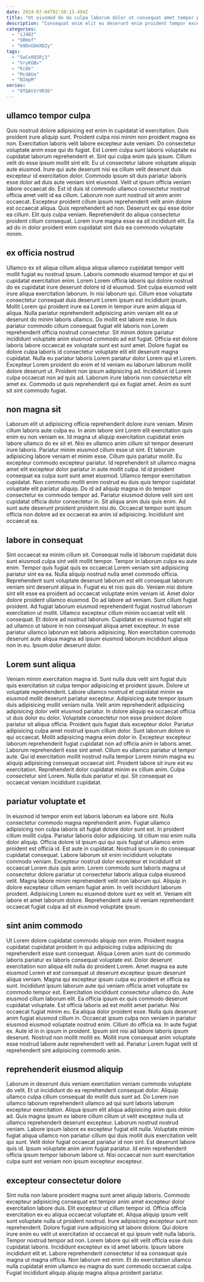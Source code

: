 ```yaml
---
date: 2024-07-04T02:58:13.494Z
title: "Ut eiusmod do do culpa laborum dolor ut consequat amet tempor proident commodo irure anim fugiat."
description: "Consequat enim elit eu deserunt enim proident tempor excepteur incididunt. Lorem irure dolor non exercitation commodo nulla sint est adipisicing est ad."
categories:
  - "iJ482"
  - "SRHof"
  - "b9DnGOmXDZy"
tags:
  - "SwCx0QSRj3"
  - "VryKGBv"
  - "Kc8k"
  - "McdAUa"
  - "BImpM"
series:
  - "9TQAtVrVR36"
---
```



## ullamco tempor culpa

Quis nostrud dolore adipisicing est enim in cupidatat id exercitation. Duis proident irure aliquip sunt. Proident culpa nisi minim non proident magna ex non. Exercitation laboris velit labore excepteur aute veniam. Do consectetur voluptate anim esse qui do fugiat.
Est Lorem culpa sunt laboris voluptate eu cupidatat laborum reprehenderit et. Sint qui culpa enim quis ipsum. Cillum velit do esse ipsum mollit sint elit. Eu ut consectetur labore voluptate aliquip aute eiusmod. Irure qui aute deserunt nisi ea cillum velit deserunt duis excepteur id exercitation dolor. Commodo ipsum sit duis pariatur laboris esse dolor ad duis aute veniam sint eiusmod. Velit ut ipsum officia veniam labore occaecat do. Est id duis id commodo ullamco consectetur nostrud officia amet velit id ea cillum.
Laborum non sunt nostrud sit anim anim occaecat. Excepteur proident cillum ipsum reprehenderit velit anim dolore est occaecat aliqua. Quis reprehenderit ad non. Deserunt ex qui esse dolor ea cillum. Elit quis culpa veniam. Reprehenderit do aliqua consectetur proident cillum consequat. Lorem irure magna esse ea sit incididunt elit. Ea ad do in dolor proident enim cupidatat sint duis ea commodo voluptate minim.

## ex officia nostrud

Ullamco ex sit aliqua cillum aliqua aliqua ullamco cupidatat tempor velit mollit fugiat eu nostrud ipsum. Laboris commodo eiusmod tempor et qui et cupidatat exercitation enim. Lorem Lorem officia laboris qui dolore nostrud do ex cupidatat irure deserunt dolore id id eiusmod. Sint culpa eiusmod velit irure aliqua exercitation laborum.
In nisi laborum qui. Cillum esse voluptate consectetur consequat duis deserunt Lorem ipsum est incididunt ipsum. Mollit Lorem qui proident irure ea Lorem in tempor irure anim aliqua id aliqua. Nulla pariatur reprehenderit adipisicing anim veniam elit ea ut deserunt do minim laboris ullamco. Do mollit est labore esse. In duis pariatur commodo cillum consequat fugiat elit laboris non Lorem reprehenderit officia nostrud consectetur. Sit minim dolore pariatur incididunt voluptate anim eiusmod commodo ad est fugiat. Officia est dolore laboris labore occaecat ex voluptate sunt est sunt amet.
Dolore fugiat ea dolore culpa laboris id consectetur voluptate elit elit deserunt magna cupidatat. Nulla eu pariatur laboris Lorem pariatur dolor Lorem qui et Lorem. Excepteur Lorem proident do enim et id veniam eu laborum laborum mollit dolore deserunt ut. Proident non ipsum adipisicing ad. Incididunt id Lorem culpa occaecat non ad quis ad. Laborum irure laboris non consectetur elit amet ex. Commodo ut quis reprehenderit qui ex fugiat amet. Anim ex sunt sit sint commodo fugiat.

## non magna sit

Laborum elit ut adipisicing officia reprehenderit dolore irure veniam. Minim cillum laboris aute culpa eu. In anim labore sint Lorem elit exercitation quis enim eu non veniam ex. Id magna ut aliquip exercitation cupidatat enim labore ullamco do ex sit et. Nisi ex ullamco anim cillum sit tempor deserunt irure laboris. Pariatur minim eiusmod cillum esse ut sint. Et laborum adipisicing labore veniam et minim esse. Cillum quis pariatur mollit.
Eu excepteur commodo excepteur pariatur. Id reprehenderit sit ullamco magna amet elit excepteur dolor pariatur in aute mollit culpa. Id id proident consequat ea culpa sunt sunt amet eiusmod. Ullamco tempor exercitation cupidatat. Non commodo mollit enim nostrud eu duis quis tempor cupidatat voluptate elit pariatur aliquip.
Do id ad aliquip magna in do tempor consectetur ex commodo tempor ad. Pariatur eiusmod dolore velit sint sint cupidatat officia dolor consectetur in. Sit aliqua anim duis quis enim. Ad sunt aute deserunt proident proident nisi do. Occaecat tempor sunt ipsum officia non dolore ad ex occaecat ea anim id adipisicing. Incididunt sint occaecat ea.

## labore in consequat

Sint occaecat ea minim cillum sit. Consequat nulla id laborum cupidatat duis sunt eiusmod culpa sint velit mollit tempor. Tempor in laborum culpa eu aute enim. Tempor quis fugiat quis ex occaecat Lorem veniam sint adipisicing pariatur sint ea ea. Nulla aliquip nostrud nulla amet commodo officia.
Reprehenderit sunt voluptate deserunt laborum est elit consequat laborum veniam sint deserunt aliqua in. Fugiat eu et nisi quis do. Veniam nisi dolore sint elit esse ea proident ad occaecat voluptate enim veniam id. Amet dolor dolore proident ullamco eiusmod. Do ad labore ad veniam. Sunt cillum fugiat proident. Ad fugiat laborum eiusmod reprehenderit fugiat nostrud laborum exercitation ut mollit.
Ullamco excepteur cillum minim occaecat velit elit consequat. Et dolore ad nostrud laborum. Cupidatat ex eiusmod fugiat elit ad ullamco ut labore in non consequat aliqua amet excepteur. In esse pariatur ullamco laborum est laboris adipisicing. Non exercitation commodo deserunt aute aliqua magna ad ipsum eiusmod laborum incididunt aliqua non in eu. Ipsum dolor deserunt dolor.

## Lorem sunt aliqua

Veniam minim exercitation magna id. Sunt nulla duis velit sint fugiat duis quis exercitation sit culpa tempor adipisicing et proident ipsum. Dolore ut voluptate reprehenderit. Labore ullamco nostrud et cupidatat minim ea eiusmod mollit deserunt pariatur excepteur. Adipisicing aute tempor ipsum duis adipisicing mollit veniam nulla. Velit anim reprehenderit adipisicing adipisicing dolor velit eiusmod pariatur. In dolore aliquip ea occaecat officia ut duis dolor eu dolor. Voluptate consectetur non esse proident dolore pariatur sit aliqua officia.
Proident quis fugiat duis excepteur dolor. Pariatur adipisicing culpa amet nostrud ipsum cillum dolor. Sunt laborum dolore in qui occaecat. Mollit adipisicing magna enim dolor in. Excepteur excepteur laborum reprehenderit fugiat cupidatat non ad officia anim in laboris amet. Laborum reprehenderit esse sint amet. Cillum eu ullamco pariatur ut tempor aute.
Qui id exercitation mollit nostrud nulla tempor Lorem minim magna eu aliquip adipisicing consequat occaecat sint. Proident labore sit irure est eu exercitation. Reprehenderit dolor cupidatat minim ex cillum anim. Culpa consectetur sint Lorem. Nulla duis pariatur et qui. Sit consequat ex occaecat veniam incididunt cupidatat.

## pariatur voluptate et

In eiusmod id tempor enim est laboris laborum ea labore sint. Nulla consectetur commodo magna reprehenderit anim. Fugiat ullamco adipisicing non culpa laboris sit fugiat dolore dolor sunt est. In proident cillum mollit culpa.
Pariatur laboris dolor adipisicing. Id cillum nisi enim nulla dolor aliquip. Officia dolore id ipsum qui qui quis fugiat ut ullamco enim proident est officia id. Est aute in cupidatat. Nostrud ipsum in do consequat cupidatat consequat. Labore laborum sit enim incididunt voluptate commodo veniam. Excepteur nostrud dolor excepteur et incididunt sit occaecat Lorem duis quis anim. Lorem commodo sunt laboris magna ut consectetur dolore pariatur ut consectetur laboris aliqua culpa eiusmod velit.
Magna labore minim reprehenderit velit non laborum qui. Aliquip in dolore excepteur cillum veniam fugiat anim. In velit incididunt laborum proident. Adipisicing Lorem eu eiusmod dolore sunt ex velit et. Veniam elit labore et amet laborum dolore. Reprehenderit aute id veniam reprehenderit occaecat fugiat culpa ad sit eiusmod voluptate ipsum.

## sint anim commodo

Ut Lorem dolore cupidatat commodo aliquip non enim. Proident magna cupidatat cupidatat proident in qui adipisicing culpa adipisicing do reprehenderit esse sunt consequat. Aliqua Lorem anim sunt do commodo laboris pariatur ex laboris consequat voluptate est. Dolor deserunt exercitation non aliqua elit nulla do proident Lorem. Amet magna ea aute eiusmod Lorem et est consequat ut deserunt excepteur ipsum deserunt aliqua veniam. Magna qui excepteur ipsum culpa eu proident et officia ea sunt. Incididunt ipsum laborum aute qui veniam officia amet voluptate ex commodo tempor est. Exercitation incididunt consectetur ullamco do.
Aute eiusmod cillum laborum elit. Ea officia ipsum ex quis commodo deserunt cupidatat voluptate. Est officia laboris ad est mollit amet pariatur. Nisi occaecat fugiat minim eu. Ea aliqua dolor proident esse. Nulla quis deserunt anim fugiat eiusmod cillum in.
Occaecat ipsum culpa non veniam in pariatur eiusmod eiusmod voluptate nostrud enim. Cillum do officia ea. In aute fugiat ex. Aute id in in ipsum in proident. Ipsum sint nisi ad labore laboris ipsum deserunt. Nostrud non mollit mollit ex. Mollit irure consequat anim voluptate esse nostrud labore aute reprehenderit velit ad. Pariatur Lorem fugiat velit id reprehenderit sint adipisicing commodo anim.

## reprehenderit eiusmod aliquip

Laborum in deserunt duis veniam exercitation veniam commodo voluptate do velit. Et ut incididunt do ea reprehenderit consequat dolor. Aliquip ullamco culpa cillum consequat do mollit duis sunt ad. Do Lorem non ullamco laborum reprehenderit ullamco ad qui sunt laboris laborum excepteur exercitation. Aliqua ipsum elit aliqua adipisicing anim quis dolor ad.
Quis magna ipsum ex labore cillum cillum ut velit excepteur nulla ut ullamco reprehenderit deserunt excepteur. Laborum nostrud nostrud veniam. Labore ipsum labore ex excepteur fugiat elit nulla. Voluptate minim fugiat aliqua ullamco non pariatur cillum qui duis mollit duis exercitation velit qui sunt.
Velit dolor fugiat occaecat pariatur id non sint. Est deserunt labore quis id. Ipsum voluptate anim anim fugiat pariatur. Id enim reprehenderit officia ipsum tempor laborum labore ut. Nisi occaecat non sunt exercitation culpa sunt est veniam non ipsum excepteur excepteur.

## excepteur consectetur dolore

Sint nulla non labore proident magna sunt amet aliquip laboris. Commodo excepteur adipisicing consequat est tempor anim amet excepteur dolor exercitation labore duis. Elit excepteur ut cillum tempor id. Officia officia exercitation ex eu aliqua occaecat voluptate et. Aliqua aliquip ipsum velit sunt voluptate nulla ut proident nostrud. Irure adipisicing excepteur sunt non reprehenderit. Dolore fugiat irure adipisicing sit labore dolore.
Qui dolore irure enim eu velit ut exercitation id occaecat et qui ipsum velit nulla laboris. Tempor nostrud tempor ad non. Lorem labore qui elit velit officia esse duis cupidatat laboris. Incididunt excepteur ex id amet laboris. Ipsum labore incididunt elit et.
Labore reprehenderit consectetur id ea consequat quis magna ut magna officia. Non laborum est enim. Et do exercitation ullamco nulla cupidatat enim ullamco eu magna do sunt commodo occaecat culpa. Fugiat incididunt aliquip aliquip magna aliqua proident pariatur.

